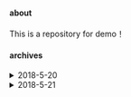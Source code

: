 #### about
This is a repository for demo！

#### archives

<details>
  <summary>2018-5-20</summary>
  <p>Random background graph</p>
  <li>[cssRealize](https://h7ml.github.io/demo/Random-background/cssRealize.html)</li>
  <li>[jsRealize](https://h7ml.github.io/demo/Random-background/jsRealize.html)</li>
</details>

<details>
  <summary>2018-5-21</summary>
  <p>Weather query</p>
  <li>[Go to run](http://h7ml.coding.me/web/weather/)</li>
</details>

